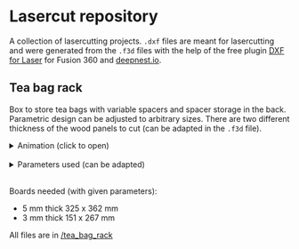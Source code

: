 # Lasercut repository

A collection of lasercutting projects. `.dxf` files are meant for lasercutting and were generated from the `.f3d` files with the help of the free plugin [DXF for Laser](https://apps.autodesk.com/FUSION/en/Detail/Index?id=7634902334100976871&os=Win64&appLang=en) for Fusion 360 and [deepnest.io](https://deepnest.io/).


## Tea bag rack
Box to store tea bags with variable spacers and spacer storage in the back.
Parametric design can be adjusted to arbitrary sizes. There are two different thickness of the wood panels to cut (can be adapted in the `.f3d` file).

<details> 
  <summary>Animation (click to open)</summary>
   <img src="https://github.com/dogerber/lasercut_repo/blob/main/tea_bag_rack/tea_bag_rack%20v18.gif" />
</details><br>

<details> 
  <summary>Parameters used (can be adapted)</summary>
   <img src="https://github.com/dogerber/lasercut_repo/blob/main/tea_bag_rack/parameters_used.png" />
</details><br>


Boards needed (with given parameters):
- 5 mm thick 325 x 362 mm
- 3 mm thick 151 x 267 mm


All files are in [/tea_bag_rack](/tea_bag_rack/)

